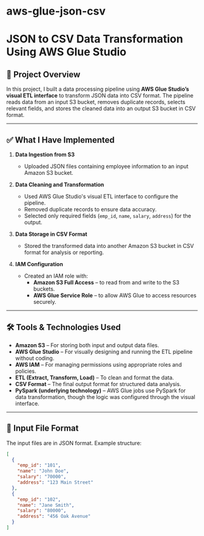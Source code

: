 # aws-glue-json-csv
# JSON to CSV Data Transformation Using AWS Glue Studio

## 📖 Project Overview

In this project, I built a data processing pipeline using **AWS Glue Studio’s visual ETL interface** to transform JSON data into CSV format. The pipeline reads data from an input S3 bucket, removes duplicate records, selects relevant fields, and stores the cleaned data into an output S3 bucket in CSV format.

---

## ✅ What I Have Implemented

1. **Data Ingestion from S3**
   - Uploaded JSON files containing employee information to an input Amazon S3 bucket.

2. **Data Cleaning and Transformation**
   - Used AWS Glue Studio's visual ETL interface to configure the pipeline.
   - Removed duplicate records to ensure data accuracy.
   - Selected only required fields (`emp_id`, `name`, `salary`, `address`) for the output.

3. **Data Storage in CSV Format**
   - Stored the transformed data into another Amazon S3 bucket in CSV format for analysis or reporting.

4. **IAM Configuration**
   - Created an IAM role with:
     - **Amazon S3 Full Access** – to read from and write to the S3 buckets.
     - **AWS Glue Service Role** – to allow AWS Glue to access resources securely.

---

## 🛠 Tools & Technologies Used

- **Amazon S3** – For storing both input and output data files.
- **AWS Glue Studio** – For visually designing and running the ETL pipeline without coding.
- **AWS IAM** – For managing permissions using appropriate roles and policies.
- **ETL (Extract, Transform, Load)** – To clean and format the data.
- **CSV Format** – The final output format for structured data analysis.
- **PySpark (underlying technology)** – AWS Glue jobs use PySpark for data transformation, though the logic was configured through the visual interface.

---

## 📂 Input File Format

The input files are in JSON format. Example structure:

```json
[
  {
    "emp_id": "101",
    "name": "John Doe",
    "salary": "70000",
    "address": "123 Main Street"
  },
  {
    "emp_id": "102",
    "name": "Jane Smith",
    "salary": "80000",
    "address": "456 Oak Avenue"
  }
]
